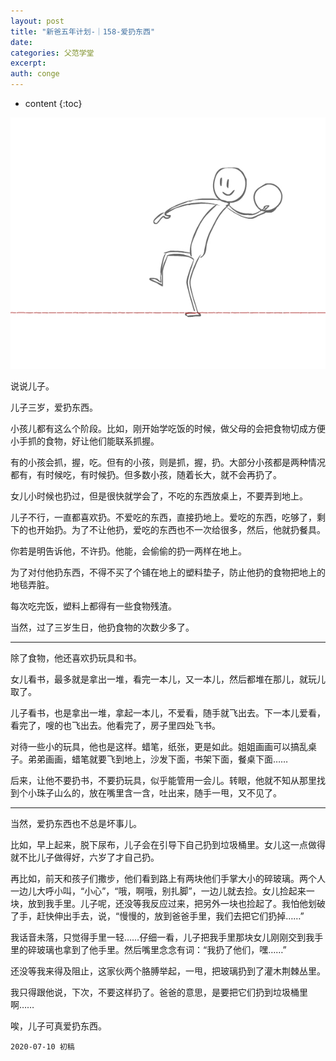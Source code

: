 ```yaml
---
layout: post
title: "新爸五年计划-｜158-爱扔东西"
date:
categories: 父范学堂
excerpt:
auth: conge
---
```

* content
{:toc}

![](/assets/images/父范学堂/118382-bac74fa49632a707.png)

说说儿子。

儿子三岁，爱扔东西。

小孩儿都有这么个阶段。比如，刚开始学吃饭的时候，做父母的会把食物切成方便小手抓的食物，好让他们能联系抓握。

有的小孩会抓，握，吃。但有的小孩，则是抓，握，扔。大部分小孩都是两种情况都有，有时候吃，有时候扔。但多数小孩，随着长大，就不会再扔了。

女儿小时候也扔过，但是很快就学会了，不吃的东西放桌上，不要弄到地上。

儿子不行，一直都喜欢扔。不爱吃的东西，直接扔地上。爱吃的东西，吃够了，剩下的也开始扔。为了不让他扔，爱吃的东西也不一次给很多，然后，他就扔餐具。

你若是明告诉他，不许扔。他能，会偷偷的扔一两样在地上。

为了对付他扔东西，不得不买了个铺在地上的塑料垫子，防止他扔的食物把地上的地毯弄脏。

每次吃完饭，塑料上都得有一些食物残渣。

当然，过了三岁生日，他扔食物的次数少多了。

-----

除了食物，他还喜欢扔玩具和书。

女儿看书，最多就是拿出一堆，看完一本儿，又一本儿，然后都堆在那儿，就玩儿取了。

儿子看书，也是拿出一堆，拿起一本儿，不爱看，随手就飞出去。下一本儿爱看，看完了，嗖的也飞出去。他看完了，房子里四处飞书。

对待一些小的玩具，他也是这样。蜡笔，纸张，更是如此。姐姐画画可以搞乱桌子。弟弟画画，蜡笔就要飞到地上，沙发下面，书架下面，餐桌下面……

后来，让他不要扔书，不要扔玩具，似乎能管用一会儿。转眼，他就不知从那里找到个小珠子山么的，放在嘴里含一含，吐出来，随手一甩，又不见了。

----

当然，爱扔东西也不总是坏事儿。

比如，早上起来，脱下尿布，儿子会在引导下自己扔到垃圾桶里。女儿这一点做得就不比儿子做得好，六岁了才自己扔。

再比如，前天和孩子们撒步，他们看到路上有两块他们手掌大小的碎玻璃。两个人一边儿大呼小叫，“小心”，“哦，啊哦，别扎脚”，一边儿就去捡。女儿捡起来一块，放到我手里。儿子呢，还没等我反应过来，把另外一块也捡起了。我怕他划破了手，赶快伸出手去，说，“慢慢的，放到爸爸手里，我们去把它们扔掉……”

我话音未落，只觉得手里一轻……仔细一看，儿子把我手里那块女儿刚刚交到我手里的碎玻璃也拿到了他手里。然后嘴里念念有词：“我扔了他们，嘿……”

还没等我来得及阻止，这家伙两个胳膊举起，一甩，把玻璃扔到了灌木荆棘丛里。

我只得跟他说，下次，不要这样扔了。爸爸的意思，是要把它们扔到垃圾桶里啊……

唉，儿子可真爱扔东西。

```
2020-07-10 初稿
```
